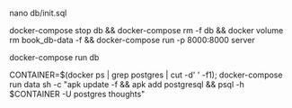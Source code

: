 nano db/init.sql

docker-compose stop db && docker-compose rm -f db  && docker volume rm book_db-data -f && docker-compose run -p 8000:8000 server

docker-compose run db

CONTAINER=$(docker ps | grep postgres | cut -d' ' -f1); docker-compose run data sh -c "apk update -f && apk add postgresql && psql -h $CONTAINER -U postgres thoughts"
